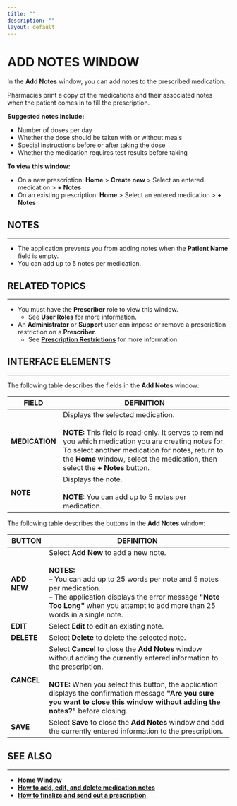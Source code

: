 ```yaml
---
title: ""
description: ""
layout: default
---
```


# **ADD NOTES WINDOW**

In the **Add Notes** window, you can add notes to the prescribed medication.  

Pharmacies print a copy of the medications and their associated notes when the patient comes in to fill the prescription.  

**Suggested notes include:**  
- Number of doses per day  
- Whether the dose should be taken with or without meals  
- Special instructions before or after taking the dose  
- Whether the medication requires test results before taking  

**To view this window:**  
- On a new prescription: **Home** > **Create new** > Select an entered medication > **+ Notes**  
- On an existing prescription: **Home** > Select an entered medication > **+ Notes**  

## **NOTES**
---
- The application prevents you from adding notes when the **Patient Name** field is empty.  
- You can add up to 5 notes per medication.

## **RELATED TOPICS**
---
- You must have the **Prescriber** role to view this window.  
  + See [**User Roles**](/daleydose/about-user-roles) for more information.  
- An **Administrator** or **Support** user can impose or remove a prescription restriction on a **Prescriber**.  
  + See [**Prescription Restrictions**](/daleydose/about-prescription-restrictions) for more information.
 
## **INTERFACE ELEMENTS**
---
The following table describes the fields in the **Add Notes** window:

| **FIELD**   | **DEFINITION** |
|-------------|----------------|
| **MEDICATION** | Displays the selected medication.<br><br>**NOTE:** This field is read‑only. It serves to remind you which medication you are creating notes for. To select another medication for notes, return to the **Home** window, select the medication, then select the **+ Notes** button. |
| **NOTE** | Displays the note.<br><br>**NOTE:** You can add up to 5 notes per medication. |

The following table describes the buttons in the **Add Notes** window:

| **BUTTON** | **DEFINITION** |
|------------|----------------|
| **ADD NEW** | Select **Add New** to add a new note.<br><br>**NOTES:**<br>– You can add up to 25 words per note and 5 notes per medication.<br>– The application displays the error message **"Note Too Long"** when you attempt to add more than 25 words in a single note. |
| **EDIT** | Select **Edit** to edit an existing note. |
| **DELETE** | Select **Delete** to delete the selected note. |
| **CANCEL** | Select **Cancel** to close the **Add Notes** window without adding the currently entered information to the prescription.<br><br>**NOTE:** When you select this button, the application displays the confirmation message **"Are you sure you want to close this window without adding the notes?"** before closing. |
| **SAVE** | Select **Save** to close the **Add Notes** window and add the currently entered information to the prescription. |

## **SEE ALSO**
---
- [**Home Window**](/daleydose/window-home)
- [**How to add, edit, and delete medication notes**](/daleydose/prescription-manage)  
- [**How to finalize and send out a prescription**](/daleydose/prescription-finalize)

